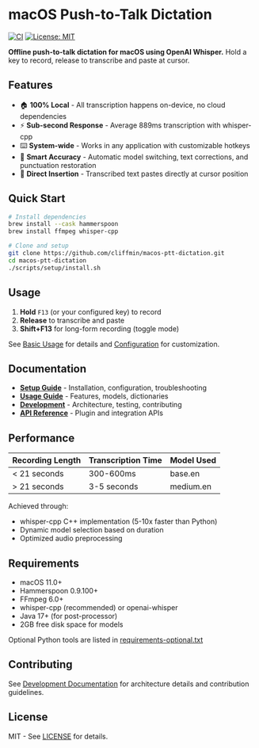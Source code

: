 # macOS Push-to-Talk Dictation

[![CI](https://github.com/cliffmin/macos-ptt-dictation/actions/workflows/ci.yml/badge.svg)](https://github.com/cliffmin/macos-ptt-dictation/actions/workflows/ci.yml) 
[![License: MIT](https://img.shields.io/badge/License-MIT-yellow.svg)](LICENSE)

**Offline push-to-talk dictation for macOS using OpenAI Whisper.** Hold a key to record, release to transcribe and paste at cursor.

## Features

- 🏠 **100% Local** - All transcription happens on-device, no cloud dependencies
- ⚡ **Sub-second Response** - Average 889ms transcription with whisper-cpp
- ⌨️ **System-wide** - Works in any application with customizable hotkeys
- 🎯 **Smart Accuracy** - Automatic model switching, text corrections, and punctuation restoration
- 📝 **Direct Insertion** - Transcribed text pastes directly at cursor position

## Quick Start

```bash
# Install dependencies
brew install --cask hammerspoon
brew install ffmpeg whisper-cpp

# Clone and setup
git clone https://github.com/cliffmin/macos-ptt-dictation.git
cd macos-ptt-dictation
./scripts/setup/install.sh
```

## Usage

1. **Hold** `F13` (or your configured key) to record
2. **Release** to transcribe and paste
3. **Shift+F13** for long-form recording (toggle mode)

See [Basic Usage](docs/usage/basic-usage.md) for details and [Configuration](docs/setup/configuration.md) for customization.

## Documentation

- **[Setup Guide](docs/setup/)** - Installation, configuration, troubleshooting
- **[Usage Guide](docs/usage/)** - Features, models, dictionaries
- **[Development](docs/development/)** - Architecture, testing, contributing
- **[API Reference](docs/api/)** - Plugin and integration APIs

## Performance

| Recording Length | Transcription Time | Model Used |
|-----------------|-------------------|------------|
| < 21 seconds    | 300-600ms         | base.en    |
| > 21 seconds    | 3-5 seconds       | medium.en  |

Achieved through:
- whisper-cpp C++ implementation (5-10x faster than Python)
- Dynamic model selection based on duration
- Optimized audio preprocessing

## Requirements

- macOS 11.0+
- Hammerspoon 0.9.100+
- FFmpeg 6.0+
- whisper-cpp (recommended) or openai-whisper
- Java 17+ (for post-processor)
- 2GB free disk space for models

Optional Python tools are listed in [requirements-optional.txt](requirements-optional.txt)

## Contributing

See [Development Documentation](docs/development/) for architecture details and contribution guidelines.

## License

MIT - See [LICENSE](LICENSE) for details.